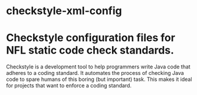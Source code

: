 # checkstyle-xml-config
Checkstyle configuration files for NFL static code check standards.
===
Checkstyle is a development tool to help programmers write Java code that adheres to a coding standard. It automates the process of checking Java code to spare humans of this boring (but important) task. This makes it ideal for projects that want to enforce a coding standard.
